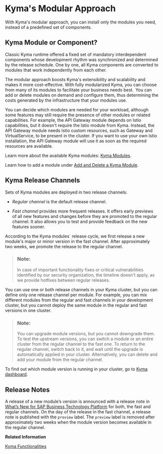 

# Kyma's Modular Approach

With Kyma's modular approach, you can install only the modules you need, instead of a predefined set of components.





## Kyma Module or Component?

Classic Kyma runtime offered a fixed set of mandatory interdependent components whose development rhythm was synchronized and determined by the release schedule. One by one, all Kyma components are converted to modules that work independently from each other.

The modular approach boosts Kyma's extensibility and scalability and makes it more cost-effective. With fully modularized Kyma, you can choose from many of its modules to facilitate your business needs best.  You can add or delete modules on demand and configure them, thus determining the costs generated by the infrastructure that your modules use.

You can decide which modules are needed for your workload, although some features may still require the presence of other modules or related capabilities. For example, the API Gateway module depends on Istio capabilities, but it doesn't require the Istio module from Kyma. Instead, the API Gateway module needs Istio custom resources, such as Gateway and VirtualService, to be present in the cluster. If you want to use your own Istio installation, the API Gateway module will use it as soon as the required resources are available.

Learn more about the available Kyma modules: [Kyma Modules](kyma-modules-0dda141.md).

Learn how to add a module under [Add and Delete a Kyma Module](add-and-delete-a-kyma-module-1b548e9.md#loio1b548e9ad4744b978b8b595288b0cb5c).





## Kyma Release Channels

Sets of Kyma modules are deployed in two release channels:

-   *Regular channel* is the default release channel.

-   *Fast channel* provides more frequent releases. It offers early previews of all new features and changes before they are promoted to the regular channel. It also allows you to test and provide feedback on the new features sooner.


According to the Kyma modules\` release cycle, we first release a new module's major or minor version in the fast channel. After approximately two weeks, we promote the release to the regular channel.

> ### Note:  
> In case of important functionality fixes or critical vulnerabilities identified by our security organization, the timeline doesn't apply, as we provide hotfixes between regular releases.

You can use one or both release channels in your Kyma cluster, but you can define only one release channel per module. For example, you can mix different modules from the regular and fast channels in your development cluster, but you cannot deploy the same module in the regular and fast versions in one cluster.

> ### Note:  
> You can upgrade module versions, but you cannot downgrade them. To test the upstream versions, you can switch a module or an entire cluster from the regular channel to the fast one. To return to the regular channel, switch back to it, and wait until the upgrade is automatically applied in your cluster. Alternatively, you can delete and add your module from the regular channel.

To find out which module version is running in your cluster, go to [Kyma dashboard](https://dashboard.kyma.cloud.sap/clusters).





## Release Notes

A release of a new module’s version is announced with a release note in [What’s New for SAP Business Technology Platform](https://help.sap.com/whats-new/cf0cb2cb149647329b5d02aa96303f56?locale=en-US&version=Cloud) for both, the fast and regular channels. On the day of the release in the fast channel, a release note is published with the `preview` label. The `preview` label is removed after approximately two weeks when the module version becomes available in the regular channel.

**Related Information**  


[Kyma Functionalities](kyma-functionalities-4b83be9.md "SAP BTP, Kyma runtime and open source project &quot;Kyma&quot; offer slightly different functionalities and install a different set of components.")

